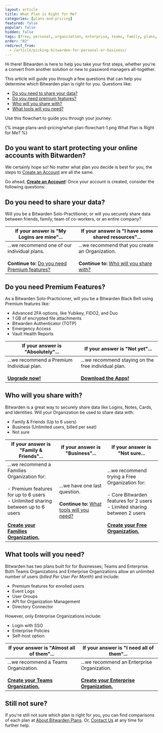 ```yaml
---
layout: article
title: What Plan is Right for Me?
categories: [plans-and-pricing]
featured: false
popular: false
hidden: false
tags: [free, personal, organization, enterprise, teams, family, plans, subscription]
order: "02"
redirect_from:
  - /article/picking-bitwarden-for-personal-or-business/
---
```


Hi there! Bitwarden is here to help you take your first steps, whether you're a convert from another solution or new to password managers all-together.

This article will guide you through a few questions that can help you determine which Bitwarden plan is right for you. Questions like:

- [Do you need to share your data?](#do-you-need-to-share-your-data)
- [Do you need premium features?](#do-you-need-premium-features)
- [Who will you share with?](#who-will-you-share-with)
- [What tools will you need?](#what-tools-will-you-need)

Use this flowchart to guide you through your journey:

{% image plans-and-pricing/what-plan-flowchart-1.png What Plan is Right for Me? %}

## Do you want to start protecting your online accounts with Bitwarden?

We certainly hope so! No matter what plan you decide is best for you, the steps to [Create an Account](https://vault.bitwarden.com/#/register) are all the same.

Go ahead, [**Create an Account**](https://vault.bitwarden.com/#/register)! Once your account is created, consider the following questions:

## Do you need to share your data?

Will you be a Bitwarden Solo-Practitioner, or will you securely share data between friends, family, team of co-workers, or an entire company?

|If your answer is "My Logins are mine"...|If your answer is "I have some shared resources"...|
|------------------|-------------------|
|...we recommend one of our individual plans.<br><br>**Continue to:** [Do you need Premium features?](#do-you-need-premium-features)|...we recommend that you create an Organization.<br><br>**Continue to:** [Who will you share with?](#who-will-you-share-with)|

## Do you need Premium Features?

As a Bitwarden Solo-Practicioner, will you be a Bitwarden Black Belt using Premium features like:

- Advanced 2FA options, like Yubikey, FIDO2, and Duo
- 1 GB of encrypted file attachments
- Bitwarden Authenticator (TOTP)
- Emergency Access
- Vault Health Reports

|If your answer is "Absolutely"...|If your answer is "Not yet"...|
|---------------------------------|-----------------------------------------------|
|...we recommend a Premium Individual plan.<br><br>[**Upgrade now!**](https://vault.bitwarden.com/#/?premium=purchase)|...we recommend staying on the free individual plan.<br><br>[**Download the Apps!**](https://bitwarden.com/download/)|

## Who will you share with?

Bitwarden is a great way to securely share data like Logins, Notes, Cards, and Identities. Will your Organization be used to share data with:

- Family & Friends (Up to 6 users)
- Business (Unlimited users, billed per seat)
- Not sure

|If your answer is "Family & Friends"...|If your answer is "Business"...|If your answer is "Not sure...|
|--------------------|--------------------|--------------------|
|...we recommend a Families Organization for:<br><br>- Premium features for up to 6 users<br>- Unlimited sharing between up to 6 users<br><br>[**Create your Families Organization.**](https://bitwarden.com/help/article/upgrade-from-individual-to-org/)|...we have one last question.<br><br>**Continue to:** [What tools will you need?](#what-tools-will-you-need)|...we recommend trying a Free Organization for:<br><br>- Core Bitwarden features for 2 users<br>- Limited sharing between 2 users<br><br>[**Create your Free Organization.**](https://bitwarden.com/help/article/upgrade-from-individual-to-org/)|

## What tools will you need?

Bitwarden has two plans built for for Businesses; Teams and Enterprise. Both Teams Organizations and Enterprise Organizations allow an unlimited number of users (*billed Per User Per Month*) and include:

- Premium features for enrolled users
- Event Logs
- User Groups
- API for Organization Management
- Directory Connector

However, only Enterprise Organizations include:

- Login with SSO
- Enterprise Policies
- Self-host option

|If your answer is "Almost all of them"...|If your answer is "I need all of them"...|
|------------------------------------------------|------------------------------------------------|
|...we recommend a Teams Organization.<br><br>[**Create your Teams Organization.**](https://bitwarden.com/help/article/upgrade-from-individual-to-org/)|...we recommend an Enterprise Organization.<br><br>[**Create your Enterprise Organization.**](https://bitwarden.com/help/article/upgrade-from-individual-to-org/)|

## Still not sure?

If you're still not sure which plan is right for you, you can find comparisons of each plan at [About Bitwarden Plans](https://bitwarden.com/help/article/about-bitwarden-plans/). Or, [Contact Us](https://bitwarden.com/contact/) at any time for further help.
